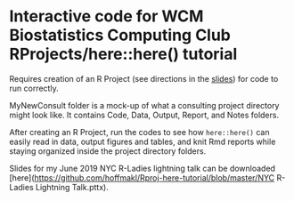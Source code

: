 # Interactive code for WCM Biostatistics Computing Club RProjects/here::here() tutorial

Requires creation of an R Project (see directions in the [slides](https://github.com/hoffmakl/Rproj-here-tutorial/blob/master/MyNewConsult/Notes/Rproject_here_slides.pdf)) for code to run correctly.

MyNewConsult folder is a mock-up of what a consulting project directory might look like. It contains Code, Data, Output, Report, and Notes folders.

After creating an R Project, run the codes to see how `here::here()` can easily read in data, output figures and tables, and knit Rmd reports while staying organized inside the project directory folders.

Slides for my June 2019 NYC R-Ladies lightning talk can be downloaded [here](https://github.com/hoffmakl/Rproj-here-tutorial/blob/master/NYC R-Ladies Lightning Talk.pttx).
